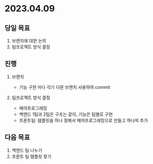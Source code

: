 # 2023.04.09

## 당일 목표
1. 브랜치에 대한 논의
2. 팀프로젝트 방식 결정

## 진행
1. 브랜치
    - 기능 구현 마다 각기 다른 브랜치 사용하여 commit

2. 팀프로젝트 방식 결정
    - 페어프로그래밍 
    - 백엔드 1팀과 2팀은 구조는 같이, 기능은 팀별로 구현
    - 프론트팀: 템플릿을 하나 정해서 페어프로그래밍으로 만들고 하나씩 추가

## 다음 목표
1. 백엔드 팀 나누기
2. 프론트 팀 템플릿 찾기
